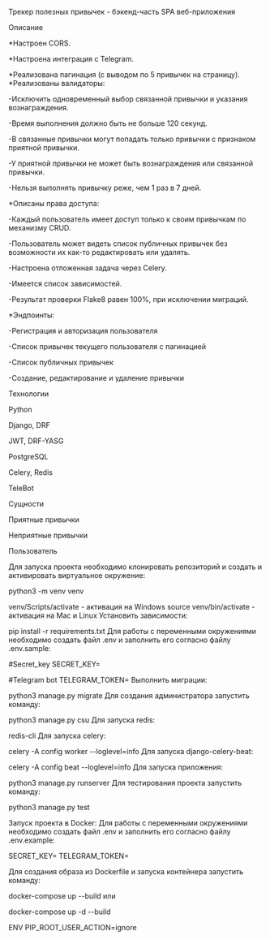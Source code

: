Трекер полезных привычек - бэкенд-часть SPA веб-приложения

Описание

*Настроен CORS.

*Настроена интеграция с Telegram.

*Реализована пагинация (с выводом по 5 привычек на страницу).
*Реализованы валидаторы:

-Исключить одновременный выбор связанной привычки и указания вознаграждения.

-Время выполнения должно быть не больше 120 секунд.

-В связанные привычки могут попадать только привычки с признаком приятной привычки.

-У приятной привычки не может быть вознаграждения или связанной привычки.

-Нельзя выполнять привычку реже, чем 1 раз в 7 дней.

*Описаны права доступа:

-Каждый пользователь имеет доступ только к своим привычкам по механизму CRUD.

-Пользователь может видеть список публичных привычек без возможности их как-то редактировать или удалять.

-Настроена отложенная задача через Celery.

-Имеется список зависимостей.

-Результат проверки Flake8 равен 100%, при исключении миграций.

*Эндпоинты:

-Регистрация и авторизация пользователя

-Список привычек текущего пользователя с пагинацией

-Список публичных привычек

-Создание, редактирование и удаление привычки

Технологии

Python

Django, DRF

JWT, DRF-YASG

PostgreSQL

Celery, Redis

TeleBot

Сущности

Приятные привычки

Неприятные привычки

Пользователь

Для запуска проекта необходимо клонировать репозиторий и создать и активировать виртуальное окружение:

python3 -m venv venv

venv/Scripts/activate - активация на Windows
source venv/bin/activate - активация на Mac и Linux
Установить зависимости:

pip install -r requirements.txt
Для работы с переменными окружениями необходимо создать файл .env и заполнить его согласно файлу .env.sample:

#Secret_key
SECRET_KEY=


#Telegram bot
TELEGRAM_TOKEN=
Выполнить миграции:

python3 manage.py migrate
Для создания администратора запустить команду:

python3 manage.py csu
Для запуска redis:

redis-cli
Для запуска celery:

celery -A config worker --loglevel=info
Для запуска django-celery-beat:

celery -A config beat --loglevel=info
Для запуска приложения:

python3 manage.py runserver
Для тестирования проекта запустить команду:

python3 manage.py test

Запуск проекта в Docker:
Для работы с переменными окружениями необходимо создать файл .env и заполнить его согласно файлу .env.example:

SECRET_KEY=
TELEGRAM_TOKEN=

Для создания образа из Dockerfile и запуска контейнера запустить команду:

docker-compose up --build
или

docker-compose up -d --build

ENV PIP_ROOT_USER_ACTION=ignore